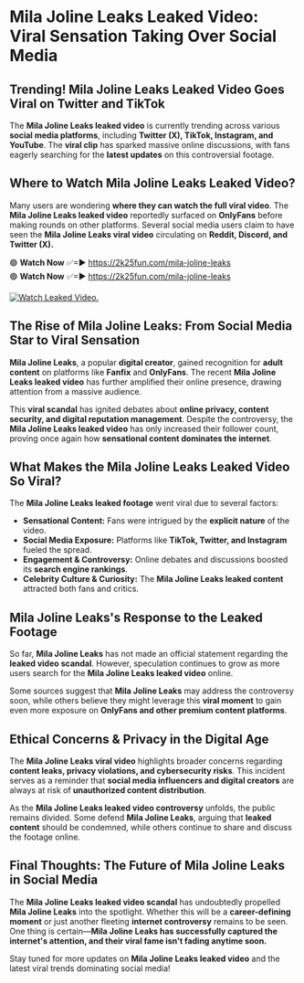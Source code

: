 # Mila Joline Leaks Leaked Video: Viral Sensation Taking Over Social Media

## **Trending! Mila Joline Leaks Leaked Video Goes Viral on Twitter and TikTok**
The **Mila Joline Leaks leaked video** is currently trending across various **social media platforms**, including **Twitter (X), TikTok, Instagram, and YouTube**. The **viral clip** has sparked massive online discussions, with fans eagerly searching for the **latest updates** on this controversial footage.

## **Where to Watch Mila Joline Leaks Leaked Video?**
Many users are wondering **where they can watch the full viral video**. The **Mila Joline Leaks leaked video** reportedly surfaced on **OnlyFans** before making rounds on other platforms. Several social media users claim to have seen the **Mila Joline Leaks viral video** circulating on **Reddit, Discord, and Twitter (X).**

🟢 **Watch Now** ✅=► https://2k25fun.com/mila-joline-leaks  
🟢 **Watch Now** ✅=► https://2k25fun.com/mila-joline-leaks  

[![Watch Leaked Video.](https://miro.medium.com/v2/resize:fit:828/format:webp/1*cilzJN44JGOrTw9NJCrNHA.gif "Watch Leaked Video")](https://2k25fun.com/mila-joline-leaks)

## **The Rise of Mila Joline Leaks: From Social Media Star to Viral Sensation**
**Mila Joline Leaks**, a popular **digital creator**, gained recognition for **adult content** on platforms like **Fanfix** and **OnlyFans**. The recent **Mila Joline Leaks leaked video** has further amplified their online presence, drawing attention from a massive audience.

This **viral scandal** has ignited debates about **online privacy, content security, and digital reputation management**. Despite the controversy, the **Mila Joline Leaks leaked video** has only increased their follower count, proving once again how **sensational content dominates the internet**.

## **What Makes the Mila Joline Leaks Leaked Video So Viral?**
The **Mila Joline Leaks leaked footage** went viral due to several factors:
- **Sensational Content:** Fans were intrigued by the **explicit nature** of the video.
- **Social Media Exposure:** Platforms like **TikTok, Twitter, and Instagram** fueled the spread.
- **Engagement & Controversy:** Online debates and discussions boosted its **search engine rankings**.
- **Celebrity Culture & Curiosity:** The **Mila Joline Leaks leaked content** attracted both fans and critics.

## **Mila Joline Leaks's Response to the Leaked Footage**
So far, **Mila Joline Leaks** has not made an official statement regarding the **leaked video scandal**. However, speculation continues to grow as more users search for the **Mila Joline Leaks leaked video** online.

Some sources suggest that **Mila Joline Leaks** may address the controversy soon, while others believe they might leverage this **viral moment** to gain even more exposure on **OnlyFans and other premium content platforms**.

## **Ethical Concerns & Privacy in the Digital Age**
The **Mila Joline Leaks viral video** highlights broader concerns regarding **content leaks, privacy violations, and cybersecurity risks**. This incident serves as a reminder that **social media influencers and digital creators** are always at risk of **unauthorized content distribution**.

As the **Mila Joline Leaks leaked video controversy** unfolds, the public remains divided. Some defend **Mila Joline Leaks**, arguing that **leaked content** should be condemned, while others continue to share and discuss the footage online.

## **Final Thoughts: The Future of Mila Joline Leaks in Social Media**
The **Mila Joline Leaks leaked video scandal** has undoubtedly propelled **Mila Joline Leaks** into the spotlight. Whether this will be a **career-defining moment** or just another fleeting **internet controversy** remains to be seen. One thing is certain—**Mila Joline Leaks has successfully captured the internet's attention, and their viral fame isn't fading anytime soon.**

Stay tuned for more updates on **Mila Joline Leaks leaked video** and the latest viral trends dominating social media!
